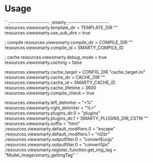 # Usage
``
;--------------------
;smarty
;--------------------
resources.viewsmarty.template_dir    = TEMPLATE_DIR ""
resources.viewsmarty.use_sub_dirs   = true

; compile
resources.viewsmarty.compile_dir     = COMPILE_DIR ""
resources.viewsmarty.compile_id      = SMARTY_COMPILE_ID

; cache
resources.viewsmarty.debug_mode      = true
resources.viewsmarty.caching         = false

resources.viewsmarty.cache_target    = CONFIG_DIR "cache_target.ini"
resources.viewsmarty.cache_dir       = CACHE_DIR ""
resources.viewsmarty.cache_id        = SMARTY_CACHE_ID
resources.viewsmarty.cache_lifetime  = 3600
resources.viewsmarty.compile_check   = true

resources.viewsmarty.left_delimiter  = "<%"
resources.viewsmarty.right_delimiter = "%>"
resources.viewsmarty.plugins_dir.0   = "plugins"
resources.viewsmarty.plugins_dir.1   = SMARTY_PLUGINS_DIR_CSTM ""
resources.viewsmarty.suffix          = "html"
;resources.viewsmarty.default_modifiers.0 = "escape"
;resources.viewsmarty.default_modifiers.1 = "nl2br"
;resources.viewsmarty.outputfilter.0    = "convertEucjp"
;resources.viewsmarty.outputfilter.0    = "convertSjis"
;resources.viewsmarty.register_function.get_img_tag = "Model_Image/smarty_getImgTag"
``
